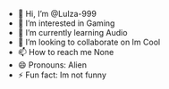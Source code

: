 - 👋 Hi, I’m @LuIza-999
- 👀 I’m interested in Gaming
- 🌱 I’m currently learning Audio
- 💞️ I’m looking to collaborate on Im Cool
- 📫 How to reach me None
- 😄 Pronouns: Alien
- ⚡ Fun fact: Im not funny

<!---
LuIza-999/LuIza-999 is a ✨ special ✨ repository because its `README.md` (this file) appears on your GitHub profile.
You can click the Preview link to take a look at your changes.
--->

